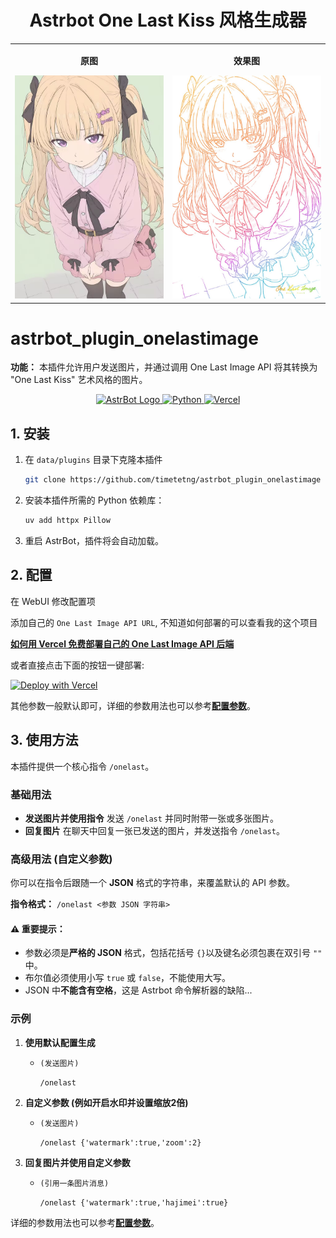 <div align="center">

# Astrbot One Last Kiss 风格生成器

</div>
  
<table align="center">
  <tr>
    <td align="center">
      <p><strong>原图</strong></p>
      <img src="example.jpg" alt="图片1" width="300">
    </td>
    <td align="center">
      <p><strong>效果图</strong></p>
      <img src="example2.jpg" alt="图片2" width="300">
    </td>
  </tr>
</table>


# astrbot_plugin_onelastimage
  
**功能：** 本插件允许用户发送图片，并通过调用 One Last Image API 将其转换为 "One Last Kiss" 艺术风格的图片。




<div align="center">
  <a href="https://astrbot.app/" target="_blank">
    <img src="https://github.com/user-attachments/assets/ffd99b6b-3272-4682-beaa-6fe74250f7d9" alt="AstrBot Logo" height="28" style="vertical-align: bottom;">
  </a>
  <a href="https://www.python.org" target="_blank">
    <img src="https://img.shields.io/badge/Python-3776AB?style=for-the-badge&logo=python&logoColor=white" alt="Python" style="vertical-align: bottom;">
  </a>
  <a href="https://vercel.com" target="_blank">
    <img src="https://img.shields.io/badge/Vercel-000000?style=for-the-badge&logo=vercel&logoColor=white" alt="Vercel" style="vertical-align: bottom;">
  </a>
</div>


## 1. 安装

1.  在 `data/plugins` 目录下克隆本插件
    ```bash
    git clone https://github.com/timetetng/astrbot_plugin_onelastimage
    ```

2.  安装本插件所需的 Python 依赖库：
    ```bash
    uv add httpx Pillow
    ```
3.  重启 AstrBot，插件将会自动加载。

## 2. 配置

在 WebUI 修改配置项

添加自己的 `One Last Image API URL`, 不知道如何部署的可以查看我的这个项目

[**如何用 Vercel 免费部署自己的 One Last Image API 后端**](https://github.com/timetetng/one-last-image-api)

或者直接点击下面的按钮一键部署:

[![Deploy with Vercel](https://vercel.com/button)](https://vercel.com/new/clone?repository-url=https%3A%2F%2Fgithub.com%2Ftimetetng%2Fone-last-image-api)

其他参数一般默认即可，详细的参数用法也可以参考[**配置参数**](https://github.com/timetetng/one-last-image-api?tab=readme-ov-file#%E9%85%8D%E7%BD%AE%E5%8F%82%E6%95%B0-config-%E8%AF%A6%E8%A7%A3)。

## 3\. 使用方法

本插件提供一个核心指令 `/onelast`。



### 基础用法

  * **发送图片并使用指令**
    发送 `/onelast` 并同时附带一张或多张图片。
  * **回复图片**
    在聊天中回复一张已发送的图片，并发送指令 `/onelast`。

### 高级用法 (自定义参数)

你可以在指令后跟随一个 **JSON** 格式的字符串，来覆盖默认的 API 参数。

**指令格式：**
`/onelast <参数 JSON 字符串>`

#### ⚠️ 重要提示：

  * 参数必须是**严格的 JSON** 格式，包括花括号 `{}`以及键名必须包裹在双引号 `""` 中。
  * 布尔值必须使用小写 `true` 或 `false`，不能使用大写。
  * JSON 中**不能含有空格**，这是 Astrbot 命令解析器的缺陷...

### 示例

1.  **使用默认配置生成**

      * `(发送图片)`

        `/onelast`

2.  **自定义参数 (例如开启水印并设置缩放2倍)**

      * `(发送图片)`

        `/onelast {'watermark':true,'zoom':2}`

3.  **回复图片并使用自定义参数**

      * `(引用一条图片消息)`

        `/onelast {'watermark':true,'hajimei':true}`

详细的参数用法也可以参考[**配置参数**](https://github.com/timetetng/one-last-image-api?tab=readme-ov-file#%E9%85%8D%E7%BD%AE%E5%8F%82%E6%95%B0-config-%E8%AF%A6%E8%A7%A3)。
